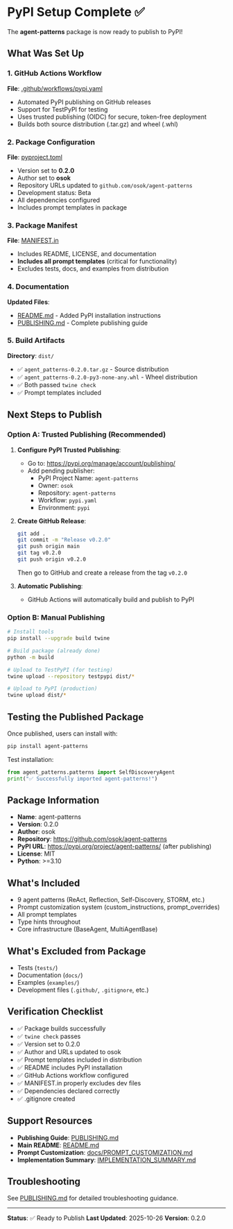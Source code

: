 # PyPI Setup Complete ✅

The **agent-patterns** package is now ready to publish to PyPI!

## What Was Set Up

### 1. GitHub Actions Workflow
**File**: [.github/workflows/pypi.yaml](.github/workflows/pypi.yaml)
- Automated PyPI publishing on GitHub releases
- Support for TestPyPI for testing
- Uses trusted publishing (OIDC) for secure, token-free deployment
- Builds both source distribution (.tar.gz) and wheel (.whl)

### 2. Package Configuration
**File**: [pyproject.toml](pyproject.toml)
- Version set to **0.2.0**
- Author set to **osok**
- Repository URLs updated to `github.com/osok/agent-patterns`
- Development status: Beta
- All dependencies configured
- Includes prompt templates in package

### 3. Package Manifest
**File**: [MANIFEST.in](MANIFEST.in)
- Includes README, LICENSE, and documentation
- **Includes all prompt templates** (critical for functionality)
- Excludes tests, docs, and examples from distribution

### 4. Documentation
**Updated Files**:
- [README.md](README.md) - Added PyPI installation instructions
- [PUBLISHING.md](PUBLISHING.md) - Complete publishing guide

### 5. Build Artifacts
**Directory**: `dist/`
- ✅ `agent_patterns-0.2.0.tar.gz` - Source distribution
- ✅ `agent_patterns-0.2.0-py3-none-any.whl` - Wheel distribution
- ✅ Both passed `twine check`
- ✅ Prompt templates included

## Next Steps to Publish

### Option A: Trusted Publishing (Recommended)

1. **Configure PyPI Trusted Publishing**:
   - Go to: https://pypi.org/manage/account/publishing/
   - Add pending publisher:
     - PyPI Project Name: `agent-patterns`
     - Owner: `osok`
     - Repository: `agent-patterns`
     - Workflow: `pypi.yaml`
     - Environment: `pypi`

2. **Create GitHub Release**:
   ```bash
   git add .
   git commit -m "Release v0.2.0"
   git push origin main
   git tag v0.2.0
   git push origin v0.2.0
   ```

   Then go to GitHub and create a release from the tag `v0.2.0`

3. **Automatic Publishing**:
   - GitHub Actions will automatically build and publish to PyPI

### Option B: Manual Publishing

```bash
# Install tools
pip install --upgrade build twine

# Build package (already done)
python -m build

# Upload to TestPyPI (for testing)
twine upload --repository testpypi dist/*

# Upload to PyPI (production)
twine upload dist/*
```

## Testing the Published Package

Once published, users can install with:

```bash
pip install agent-patterns
```

Test installation:

```python
from agent_patterns.patterns import SelfDiscoveryAgent
print("✅ Successfully imported agent-patterns!")
```

## Package Information

- **Name**: agent-patterns
- **Version**: 0.2.0
- **Author**: osok
- **Repository**: https://github.com/osok/agent-patterns
- **PyPI URL**: https://pypi.org/project/agent-patterns/ (after publishing)
- **License**: MIT
- **Python**: >=3.10

## What's Included

- 9 agent patterns (ReAct, Reflection, Self-Discovery, STORM, etc.)
- Prompt customization system (custom_instructions, prompt_overrides)
- All prompt templates
- Type hints throughout
- Core infrastructure (BaseAgent, MultiAgentBase)

## What's Excluded from Package

- Tests (`tests/`)
- Documentation (`docs/`)
- Examples (`examples/`)
- Development files (`.github/`, `.gitignore`, etc.)

## Verification Checklist

- ✅ Package builds successfully
- ✅ `twine check` passes
- ✅ Version set to 0.2.0
- ✅ Author and URLs updated to osok
- ✅ Prompt templates included in distribution
- ✅ README includes PyPI installation
- ✅ GitHub Actions workflow configured
- ✅ MANIFEST.in properly excludes dev files
- ✅ Dependencies declared correctly
- ✅ .gitignore created

## Support Resources

- **Publishing Guide**: [PUBLISHING.md](PUBLISHING.md)
- **Main README**: [README.md](README.md)
- **Prompt Customization**: [docs/PROMPT_CUSTOMIZATION.md](docs/PROMPT_CUSTOMIZATION.md)
- **Implementation Summary**: [IMPLEMENTATION_SUMMARY.md](IMPLEMENTATION_SUMMARY.md)

## Troubleshooting

See [PUBLISHING.md](PUBLISHING.md) for detailed troubleshooting guidance.

---

**Status**: ✅ Ready to Publish
**Last Updated**: 2025-10-26
**Version**: 0.2.0

